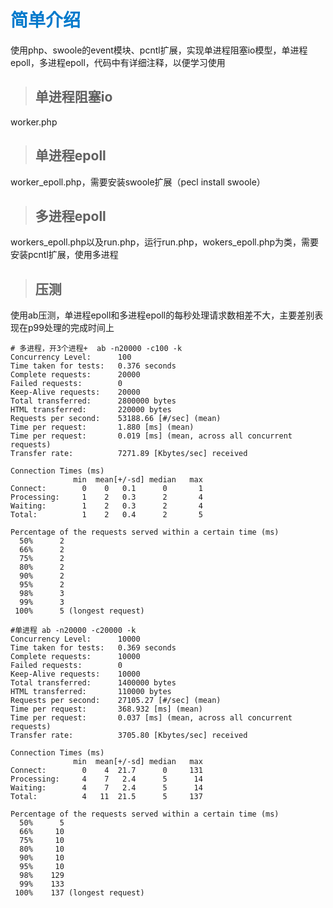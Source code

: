 # <font color=#007ACC> 简单介绍</font>

使用php、swoole的event模块、pcntl扩展，实现单进程阻塞io模型，单进程epoll，多进程epoll，代码中有详细注释，以便学习使用

>## 单进程阻塞io

worker.php

>## 单进程epoll

worker_epoll.php，需要安装swoole扩展（pecl install swoole）

>## 多进程epoll

workers_epoll.php以及run.php，运行run.php，wokers_epoll.php为类，需要安装pcntl扩展，使用多进程

>## 压测

使用ab压测，单进程epoll和多进程epoll的每秒处理请求数相差不大，主要差别表现在p99处理的完成时间上

``` shell
# 多进程，开3个进程+  ab -n20000 -c100 -k
Concurrency Level:      100
Time taken for tests:   0.376 seconds
Complete requests:      20000
Failed requests:        0
Keep-Alive requests:    20000
Total transferred:      2800000 bytes
HTML transferred:       220000 bytes
Requests per second:    53188.66 [#/sec] (mean)
Time per request:       1.880 [ms] (mean)
Time per request:       0.019 [ms] (mean, across all concurrent requests)
Transfer rate:          7271.89 [Kbytes/sec] received

Connection Times (ms)
              min  mean[+/-sd] median   max
Connect:        0    0   0.1      0       1
Processing:     1    2   0.3      2       4
Waiting:        1    2   0.3      2       4
Total:          1    2   0.4      2       5

Percentage of the requests served within a certain time (ms)
  50%      2
  66%      2
  75%      2
  80%      2
  90%      2
  95%      2
  98%      3
  99%      3
 100%      5 (longest request)
```

```shell
#单进程 ab -n20000 -c20000 -k
Concurrency Level:      10000
Time taken for tests:   0.369 seconds
Complete requests:      10000
Failed requests:        0
Keep-Alive requests:    10000
Total transferred:      1400000 bytes
HTML transferred:       110000 bytes
Requests per second:    27105.27 [#/sec] (mean)
Time per request:       368.932 [ms] (mean)
Time per request:       0.037 [ms] (mean, across all concurrent requests)
Transfer rate:          3705.80 [Kbytes/sec] received

Connection Times (ms)
              min  mean[+/-sd] median   max
Connect:        0    4  21.7      0     131
Processing:     4    7   2.4      5      14
Waiting:        4    7   2.4      5      14
Total:          4   11  21.5      5     137

Percentage of the requests served within a certain time (ms)
  50%      5
  66%     10
  75%     10
  80%     10
  90%     10
  95%     10
  98%    129
  99%    133
 100%    137 (longest request)

```